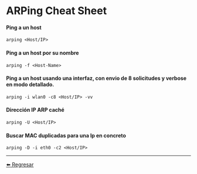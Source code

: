 # ARPing Cheat Sheet

#### Ping a un host
```
arping <Host/IP>
```

#### Ping a un host por su nombre
```
arping -f <Host-Name>
```

#### Ping a un host usando una interfaz, con envio de 8 solicitudes y verbose en modo detallado.
```
arping -i wlan0 -c8 <Host/IP> -vv
```

#### Dirección IP ARP caché
```
arping -U <Host/IP>
```

#### Buscar MAC duplicadas para una Ip en concreto
```
arping -D -i eth0 -c2 <Host/IP>
```

---

[:arrow_left: Regresar](https://github.com/m4lal0/cheatsheets)